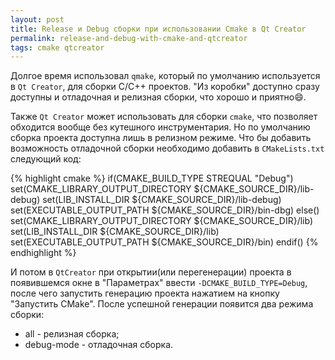 ```yaml
---
layout: post
title: Release и Debug сборки при использовании Сmake в Qt Creator
permalink: release-and-debug-with-cmake-and-qtcreator
tags: cmake qtcreator
---
```


Долгое время использовал `qmake`, который по умолчанию используется в `Qt Creator`, для сборки С/С++ проектов. "Из коробки" доступно сразу доступны и отладочная и релизная сборки, что хорошо и приятно:smile:.

Также `Qt Creator` может использовать для сборки `сmake`, что позволяет обходится вообще без кутешного инструментария. Но по умолчанию сборка проекта доступна лишь в релизном режиме. Что бы добавить возможность отладочной сборки необходимо добавить в `CMakeLists.txt` следующий код:

{% highlight cmake %}
if(CMAKE_BUILD_TYPE STREQUAL "Debug")
set(CMAKE_LIBRARY_OUTPUT_DIRECTORY ${CMAKE_SOURCE_DIR}/lib-debug)
set(LIB_INSTALL_DIR ${CMAKE_SOURCE_DIR}/lib-debug)
set(EXECUTABLE_OUTPUT_PATH ${CMAKE_SOURCE_DIR}/bin-dbg)
else()
set(CMAKE_LIBRARY_OUTPUT_DIRECTORY ${CMAKE_SOURCE_DIR}/lib)
set(LIB_INSTALL_DIR ${CMAKE_SOURCE_DIR}/lib)
set(EXECUTABLE_OUTPUT_PATH ${CMAKE_SOURCE_DIR}/bin)
endif()
{% endhighlight %}

И потом в `QtCreator` при открытии(или перегенерации) проекта в появившемся окне в "Параметрах" ввести `-DCMAKE_BUILD_TYPE=Debug`, после чего запустить генерацию проекта нажатием на кнопку "Запустить СMake".
После успешной генерации появится два режима сборки:

- all - релизная сборка;
- debug-mode - отладочная сборка.
